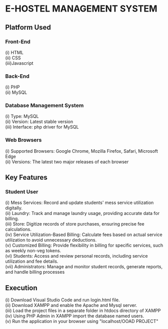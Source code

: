 # E-HOSTEL MANAGEMENT SYSTEM
## Platform Used
### Front-End
  (i) HTML <br>
  (ii) CSS <br>
  (iii)Javascript<br>

### Back-End
  (i) PHP <br>
  (ii) MySQL <br>
### Database Management System 
(i) Type: MySQL <br>
(ii) Version: Latest stable version <br>
(iii) Interface: php driver for MySQL <br>
 
### Web Browsers 
(i) Supported Browsers: Google Chrome, Mozilla Firefox, Safari, Microsoft Edge <br>
(ii) Versions: The latest two major releases of each browser <br>

## Key Features
### Student User
(i) Mess Services: Record and update students' mess service utilization digitally. <br>
(ii) Laundry: Track and manage laundry usage, providing accurate data for billing. <br>
(iii) Store: Digitize records of store purchases, ensuring precise fee calculations. <br>
(iv) Service Utilization-Based Billing: Calculate fees based on actual service utilization to avoid unnecessary deductions. <br>
(v) Customized Billing: Provide flexibility in billing for specific services, such as weekly non-veg tokens. <br>
(vi) Students: Access and review personal records, including service utilization and fee details. <br>
(vii) Administrators: Manage and monitor student records, generate reports, and handle billing processes<br>


## Execution
(i) Download Visual Studio Code and run login.html file. <br>
(ii) Download XAMPP and enable the Apache and Mysql server. <br>
(iii) Load the project files in a separate folder in htdocs directory of XAMPP <br>
(iv) Using PHP Admin in XAMPP import the database named users. <br>
(v) Run the application in your browser using "localhost/OOAD PROJECT" <br>
